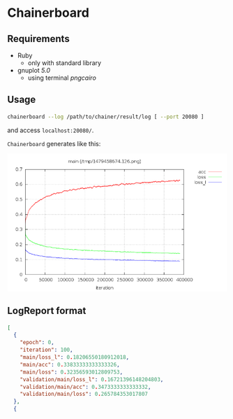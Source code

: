 # Chainerboard

## Requirements

- Ruby
    - only with standard library
- gnuplot _5.0_
    - using terminal _pngcairo_

## Usage

```bash
chainerboard --log /path/to/chainer/result/log [ --port 20080 ]
```

and access `localhost:20080/`.

`Chainerboard` generates like this:

![](resources/readme.png)

## LogReport format

```json
[
  {
    "epoch": 0,
    "iteration": 100,
    "main/loss_l": 0.18206550180912018,
    "main/acc": 0.33833333333333326,
    "main/loss": 0.32356593012809753,
    "validation/main/loss_l": 0.16721396148204803,
    "validation/main/acc": 0.3473333333333332,
    "validation/main/loss": 0.265784353017807
  },
  {
```

